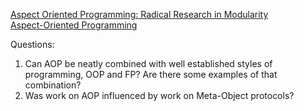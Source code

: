 [Aspect Oriented Programming: Radical Research in Modularity](https://www.youtube.com/watch?v=40Q16Ix-src)  
[Aspect-Oriented Programming](https://www.cs.ubc.ca/~gregor/papers/kiczales-ECOOP1997-AOP.pdf)  

Questions:  
1. Can AOP be neatly combined with well established styles of programming, OOP and FP? Are there some examples of that combination?  
2. Was work on AOP influenced by work on Meta-Object protocols?
